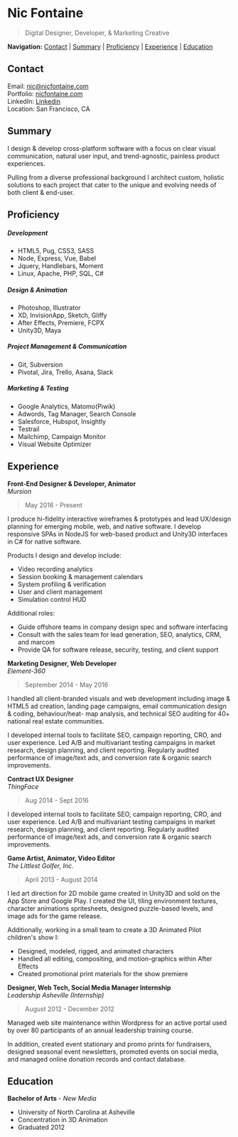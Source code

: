 # Nic Fontaine

> Digital Designer, Developer, & Marketing Creative   

**Navigation:** [Contact](https://github.com/ngpfontaine/resume/blob/master/readme.md#contact)  |  [Summary](https://github.com/ngpfontaine/resume/blob/master/readme.md#summary)  |  [Proficiency](https://github.com/ngpfontaine/resume/blob/master/readme.md#proficiency)  |  [Experience](https://github.com/ngpfontaine/resume/blob/master/readme.md#experience)  |  [Education](https://github.com/ngpfontaine/resume/blob/master/readme.md#education)


## Contact

Email: [nic@nicfontaine.com](mailto:nic@nicfontaine.com)   
Portfolio: [nicfontaine.com](https://nicfontaine.com)   
LinkedIn: [Linkedin](https://www.linkedin.com/in/nic-fontaine-67304062/)   
Location: San Francisco, CA

## Summary

I design & develop cross-platform software with a focus on clear visual communication, natural user input, and trend-agnostic, painless product experiences.   

Pulling from a diverse professional background I architect custom, holistic solutions to each project that cater to the unique and evolving needs of both client & end-user.   

## Proficiency

##### Development
- HTML5, Pug, CSS3, SASS
- Node, Express, Vue, Babel
- Jquery, Handlebars, Moment
- Linux, Apache, PHP, SQL, C#

##### Design & Animation
- Photoshop, Illustrator
- XD, InvisionApp, Sketch, Gliffy
- After Effects, Premiere, FCPX
- Unity3D, Maya

##### Project Management & Communication
- Git, Subversion
- Pivotal, Jira, Trello, Asana, Slack

##### Marketing & Testing
- Google Analytics, Matomo(Piwik)
- Adwords, Tag Manager, Search Console
- Salesforce, Hubspot, Insightly
- Testrail
- Mailchimp, Campaign Monitor
- Visual Website Optimizer

## Experience

**Front-End Designer & Developer, Animator**   
_Mursion_   
> May 2016 - Present   

I produce hi-fidelity interactive wireframes & prototypes and lead UX/design planning for emerging mobile, web, and native software. I develop responsive SPAs in NodeJS for web-based product and Unity3D interfaces in C# for native software.   

Products I design and develop include:    
- Video recording analytics
- Session booking & management calendars
- System profiling & verification
- User and client management
- Simulation control HUD

Additional roles:     
- Guide offshore teams in company design spec and software interfacing
- Consult with the sales team for lead generation, SEO, analytics, CRM, and marcom
- Provide QA for software release, security, testing, and client support


**Marketing Designer, Web Developer**   
_Element-360_   
> September 2014 - May 2016   

I handled all client-branded visuals and web development including image & HTML5 ad creation, landing page campaigns, email communication design & coding, behaviour/heat- map analysis, and technical SEO auditing for 40+ national real estate communities.     

I developed internal tools to facilitate SEO, campaign reporting, CRO, and user experience. Led A/B and multivariant testing campaigns in market research, design planning, and client reporting. Regularly audited performance of image/text ads, and conversion rate & organic search improvements.    

**Contract UX Designer**   
_ThingFace_
> Aug 2014 - Sept 2016   

I developed internal tools to facilitate SEO, campaign reporting, CRO, and user experience. Led A/B and multivariant testing campaigns in market research, design planning, and client reporting. Regularly audited performance of image/text ads, and conversion rate & organic search improvements.    

**Game Artist, Animator, Video Editor**   
_The Littlest Golfer, Inc._   
> April 2013 - August 2014   

I led art direction for 2D mobile game created in Unity3D and sold on the App Store and Google Play. I created the UI, tiling environment textures, character animations spritesheets, designed puzzle-based levels, and image ads for the game release.    

Additionally, working in a small team to create a 3D Animated Pilot children's show I:
- Designed, modeled, rigged, and animated characters
- Handled all editing, compositing, and motion-graphics within After Effects
- Created promotional print materials for the show premiere

**Designer, Web Tech, Social Media Manager Internship**   
_Leadership Asheville (Internship)_   
> August 2012 - December 2012   

Managed web site maintenance within Wordpress for an active portal used by over 80 participants of an annual leadership training course.   

In addition, created event stationary and promo prints for fundraisers, designed seasonal event newsletters, promoted events on social media, and managed online donation records and contact database.   

## Education

**Bachelor of Arts** - _New Media_
- University of North Carolina at Asheville
- Concentration in 3D Animation
- Graduated 2012
